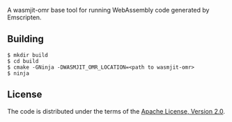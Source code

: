 A wasmjit-omr base tool for running WebAssembly code generated by Emscripten.

## Building

```
$ mkdir build
$ cd build
$ cmake -GNinja -DWASMJIT_OMR_LOCATION=<path to wasmjit-omr>
$ ninja
```

## License

The code is distributed under the terms of the
[Apache License, Version 2.0](http://www.apache.org/licenses/LICENSE-2.0).
